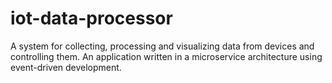 # iot-data-processor
A system for collecting, processing and visualizing data from devices and controlling them. An application written in a microservice architecture using event-driven development.
